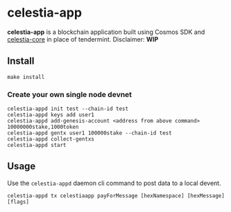 # celestia-app

**celestia-app** is a blockchain application built using Cosmos SDK and [celestia-core](https://github.com/celestiaorg/celestia-core) in place of tendermint. Disclaimer: **WIP**

## Install
```
make install
```

### Create your own single node devnet
```
celestia-appd init test --chain-id test
celestia-appd keys add user1
celestia-appd add-genesis-account <address from above command> 10000000stake,1000token
celestia-appd gentx user1 100000stake --chain-id test
celestia-appd collect-gentxs
celestia-appd start
```
## Usage
Use the `celestia-appd` daemon cli command to post data to a local devent. 
  
```celestia-appd tx celestiaapp payForMessage [hexNamespace] [hexMessage] [flags]```

